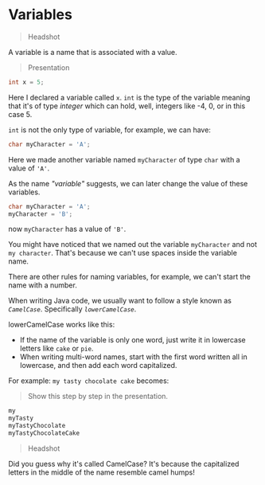 # Variables

> Headshot

A variable is a name that is associated with a value. 

> Presentation

```java
int x = 5;
```

Here I declared a variable called `x`. `int` is the type of the variable meaning that it's of type *integer* which can hold, well, integers like -4, 0, or in this case 5.

`int` is not the only type of variable, for example, we can have:

```java
char myCharacter = 'A';
```

Here we made another variable named `myCharacter` of type `char` with a value of `'A'`.

As the name *"variable"* suggests, we can later change the value of these variables. 

```java
char myCharacter = 'A';
myCharacter = 'B';
```

now `myCharacter` has a value of `'B'`.

You might have noticed that we named out the variable `myCharacter` and not `my character`. That's because we can't use spaces inside the variable name.

There are other rules for naming variables, for example, we can't start the name with a number.

When writing Java code, we usually want to follow a style known as *`CamelCase`*. Specifically *`lowerCamelCase`*.

lowerCamelCase works like this:

* If the name of the variable is only one word, just write it in lowercase letters like `cake` or `pie`.
* When writing multi-word names, start with the first word written all in lowercase, and then add each word capitalized.

For example: `my tasty chocolate cake` becomes:

> Show this step by step in the presentation.

```java
my
myTasty
myTastyChocolate
myTastyChocolateCake
```

> Headshot

Did you guess why it's called CamelCase? It's because the capitalized letters in the middle of the name resemble camel humps!
